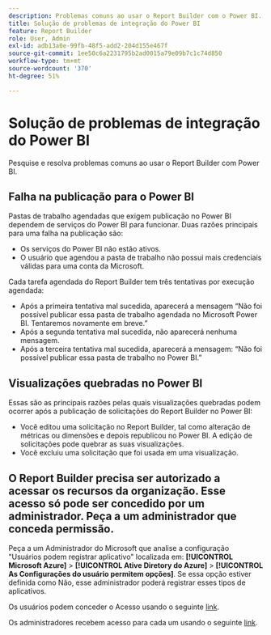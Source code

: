 ```yaml
---
description: Problemas comuns ao usar o Report Builder com o Power BI.
title: Solução de problemas de integração do Power BI
feature: Report Builder
role: User, Admin
exl-id: adb13a0e-99fb-48f5-add2-204d155e467f
source-git-commit: 1ee50c6a2231795b2ad0015a79e09b7c1c74d850
workflow-type: tm+mt
source-wordcount: '370'
ht-degree: 51%

---
```


# Solução de problemas de integração do Power BI

Pesquise e resolva problemas comuns ao usar o Report Builder com Power BI.

## Falha na publicação para o Power BI

Pastas de trabalho agendadas que exigem publicação no Power BI dependem de serviços do Power BI para funcionar. Duas razões principais para uma falha na publicação são:

* Os serviços do Power BI não estão ativos.
* O usuário que agendou a pasta de trabalho não possui mais credenciais válidas para uma conta da Microsoft.

Cada tarefa agendada do Report Builder tem três tentativas por execução agendada:

* Após a primeira tentativa mal sucedida, aparecerá a mensagem “Não foi possível publicar essa pasta de trabalho agendada no Microsoft Power BI. Tentaremos novamente em breve.”
* Após a segunda tentativa mal sucedida, não aparecerá nenhuma mensagem.
* Após a terceira tentativa mal sucedida, aparecerá a mensagem: “Não foi possível publicar essa pasta de trabalho no Power BI.”

## Visualizações quebradas no Power BI

Essas são as principais razões pelas quais visualizações quebradas podem ocorrer após a publicação de solicitações do Report Builder no Power BI:

* Você editou uma solicitação no Report Builder, tal como alteração de métricas ou dimensões e depois republicou no Power BI. A edição de solicitações pode quebrar as suas visualizações.
* Você excluiu uma solicitação que foi usada em uma visualização.

## O Report Builder precisa ser autorizado a acessar os recursos da organização. Esse acesso só pode ser concedido por um administrador. Peça a um administrador que conceda permissão.

Peça a um Administrador do Microsoft que analise a configuração &quot;Usuários podem registrar aplicativo&quot; localizada em: **[!UICONTROL Microsoft Azure]** > **[!UICONTROL Ative Diretory do Azure]** > **[!UICONTROL As Configurações do usuário permitem opções]**. Se essa opção estiver definida como Não, esse administrador poderá registrar esses tipos de aplicativos.

Os usuários podem conceder o Acesso usando o seguinte [link](https://login.microsoftonline.com/common/oauth2/authorize?response_type=code&amp;prompt=logint&amp;client_id=8d84f6d8-29a4-4484-a670-589b32400278&amp;redirect_uri=https%3a%2f%2fmy.omniture.com%2fsc15%2farb%2flogin.html&amp;resource=https%3a%2f%2fanalysis.windows.net%2fpowerbi%2fapi&amp;locale=en_US).

Os administradores recebem acesso para cada um usando o seguinte [link](https://login.microsoftonline.com/common/oauth2/authorize?response_type=code&amp;prompt=admin_consent&amp;client_id=8d84f6d8-29a4-4484-a670-589b32400278&amp;redirect_uri=https%3a%2f%2fmy.omniture.com%2fsc15%2farb%2flogin.html&amp;resource=https%3a%2f%2fanalysis.windows.net%2fpowerbi%2fapi&amp;locale=en_US).
